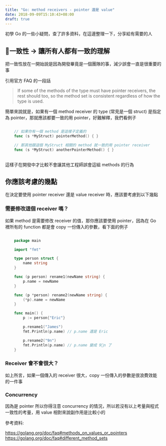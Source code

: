 ```yaml
---
title: "Go: method receivers - pointer 還是 value"
date: 2018-09-09T15:10:43+08:00
draft: true
---
```


初學 Go 的一些小疑問，查了許多資料，在這邊整理一下，分享給有需要的人

## 一致性 -> 讓所有人都有一致的理解

把一致性放在一開始說是因為開發畢竟是一個團隊的事，減少誤會一直是很重要的事

引用官方 FAQ 的一段話

> If some of the methods of the type must have pointer receivers, the rest should too, so the method set is consistent regardless of how the type is used.

簡單來說就是，如果有一個 method receiver 的 type (常見是一個 struct) 是指定為 pointer，那就應該都要一致的用 pointer，好難解釋，我們看例子

```go

    // 如果你有一個 method 是這樣子定義的
    func (s *MyStruct) pointerMethod() { }

    // 那其他跟這個 MyStruct 相關的 method 就一致的用 pointer receiver
    func (s *MyStruct) anotherPointerMethod() { }
    
```

這樣子在開發中才比較不會讓其他工程師誤會這組 methods 的行為

## 你應該考慮的幾點

在決定要使用 pointer receiver 還是 value receiver 時，應該要考慮到以下幾點

### 需要修改這個 receiver 嗎？

如果 method 是需要修改 receiver 的值，那你應該要使用 pointer，因為在 Go 裡所有的 function 都是會 copy 一份傳入的參數，看下面的例子

```go

    package main

    import "fmt"

    type person struct {
        name string
    }

    func (p person) rename1(newName string) {
        p.name = newName
    }

    func (p *person) rename2(newName string) {
        (*p).name = newName
    }

    func main() {
        p := person{"Eric"}

        p.rename1("James")
        fmt.Println(p.name) // p.name 還是 Eric

        p.rename2("9n")
        fmt.Println(p.name) // p.name 變成 9n 了
    }

```

### Receiver 會不會很大？

如上所言，如果一個傳入的 receiver 很大，copy 一份傳入的參數是很浪費效能的一件事

### Concurrency

因為是 pointer 所以你得注意 concurrency 的情況，所以若沒有以上考量與程式一致性的考量，用 value 相對來說副作用是比較小的

參考資料:

https://golang.org/doc/faq#methods_on_values_or_pointers
https://golang.org/doc/faq#different_method_sets




